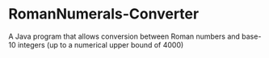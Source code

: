 # RomanNumerals-Converter
A Java program that allows conversion between Roman numbers and base-10 integers (up to a numerical upper bound of 4000)
